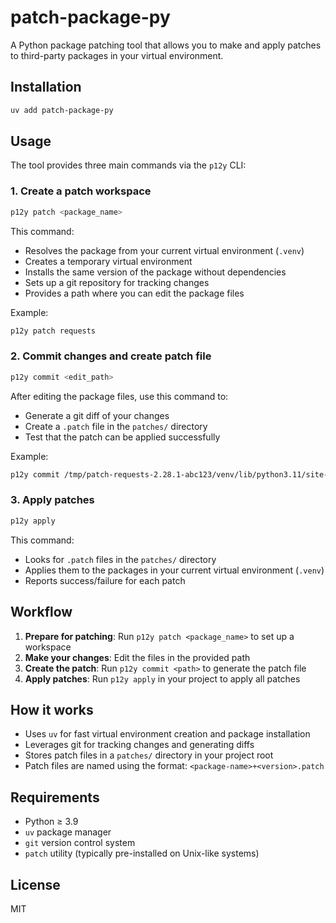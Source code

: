 # patch-package-py

A Python package patching tool that allows you to make and apply patches to third-party packages in your virtual environment.

## Installation

```bash
uv add patch-package-py
```

## Usage

The tool provides three main commands via the `p12y` CLI:

### 1. Create a patch workspace

```bash
p12y patch <package_name>
```

This command:

- Resolves the package from your current virtual environment (`.venv`)
- Creates a temporary virtual environment
- Installs the same version of the package without dependencies
- Sets up a git repository for tracking changes
- Provides a path where you can edit the package files

Example:

```bash
p12y patch requests
```

### 2. Commit changes and create patch file

```bash
p12y commit <edit_path>
```

After editing the package files, use this command to:

- Generate a git diff of your changes
- Create a `.patch` file in the `patches/` directory
- Test that the patch can be applied successfully

Example:

```bash
p12y commit /tmp/patch-requests-2.28.1-abc123/venv/lib/python3.11/site-packages/requests
```

### 3. Apply patches

```bash
p12y apply
```

This command:

- Looks for `.patch` files in the `patches/` directory
- Applies them to the packages in your current virtual environment (`.venv`)
- Reports success/failure for each patch

## Workflow

1. **Prepare for patching**: Run `p12y patch <package_name>` to set up a workspace
2. **Make your changes**: Edit the files in the provided path
3. **Create the patch**: Run `p12y commit <path>` to generate the patch file
4. **Apply patches**: Run `p12y apply` in your project to apply all patches

## How it works

- Uses `uv` for fast virtual environment creation and package installation
- Leverages git for tracking changes and generating diffs
- Stores patch files in a `patches/` directory in your project root
- Patch files are named using the format: `<package-name>+<version>.patch`

## Requirements

- Python ≥ 3.9
- `uv` package manager
- `git` version control system
- `patch` utility (typically pre-installed on Unix-like systems)

## License

MIT
